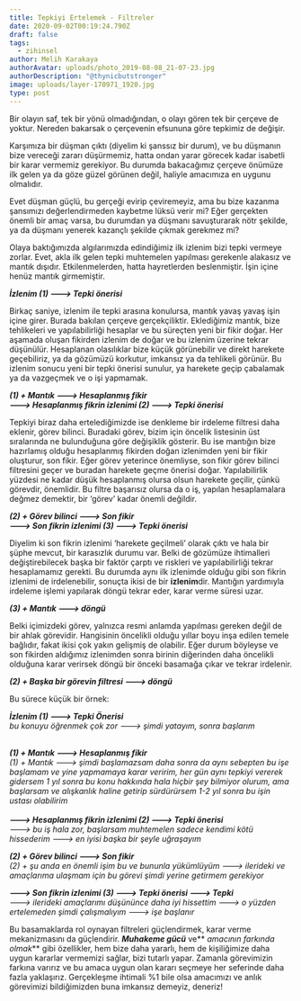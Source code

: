 ```yaml
---
title: Tepkiyi Ertelemek - Filtreler
date: 2020-09-02T00:19:24.790Z
draft: false
tags:
  - zihinsel
author: Melih Karakaya
authorAvatar: uploads/photo_2019-08-08_21-07-23.jpg
authorDescription: "@thynicbutstronger"
image: uploads/layer-170971_1920.jpg
type: post
---
```

Bir olayın saf, tek bir yönü olmadığından, o olayı gören tek bir çerçeve de yoktur. Nereden bakarsak o çerçevenin efsununa göre tepkimiz de değişir.

Karşımıza bir düşman çıktı (diyelim ki şanssız bir durum), ve bu düşmanın bize vereceği zararı düşürmemiz, hatta ondan yarar görecek kadar isabetli bir karar vermemiz gerekiyor. Bu durumda bakacağımız çerçeve önümüze ilk gelen ya da göze güzel görünen değil, haliyle amacımıza en uygunu olmalıdır.

Evet düşman güçlü, bu gerçeği evirip çeviremeyiz, ama bu bize kazanma şansımızı değerlendirmeden kaybetme lüksü verir mi? Eğer gerçekten önemli bir amaç varsa, bu durumdan ya düşmanı savuşturarak nötr şekilde, ya da düşmanı yenerek kazançlı şekilde çıkmak gerekmez mi?

Olaya baktığımızda algılarımızda edindiğimiz ilk izlenim bizi tepki vermeye zorlar. Evet, akla ilk gelen tepki muhtemelen yapılması gerekenle alakasız ve mantık dışıdır. Etkilenmelerden, hatta hayretlerden beslenmiştir. İşin içine henüz mantık girmemiştir.

***İzlenim (1) ---> Tepki önerisi***

Birkaç saniye, izlenim ile tepki arasına konulursa, mantık yavaş yavaş işin içine girer. Burada bakılan çerçeve gerçekçiliktir. Eklediğimiz mantık, bize tehlikeleri ve yapılabilirliği hesaplar ve bu süreçten yeni bir fikir doğar. Her aşamada oluşan fikirden izlenim de doğar ve bu izlenim üzerine tekrar düşünülür. Hesaplanan olasılıklar bize küçük görünebilir ve direkt harekete geçebiliriz, ya da gözümüzü korkutur, imkansız ya da tehlikeli görünür. Bu izlenim sonucu yeni bir tepki önerisi sunulur, ya harekete geçip çabalamak ya da vazgeçmek ve o işi yapmamak.

***(1) + Mantık ---> Hesaplanmış fikir***\
***\---> Hesaplanmış fikrin izlenimi (2) ---> Tepki önerisi***

Tepkiyi biraz daha ertelediğimizde ise denkleme bir irdeleme filtresi daha eklenir, görev bilinci. Buradaki görev, bizim için öncelik listesinin üst sıralarında ne bulunduğuna göre değişiklik gösterir. Bu ise mantığın bize hazırlamış olduğu hesaplanmış fikirden doğan izlenimden yeni bir fikir oluşturur, son fikir. Eğer görev yeterince önemliyse, son fikir görev bilinci filtresini geçer ve buradan harekete geçme önerisi doğar. Yapılabilirlik yüzdesi ne kadar düşük hesaplanmış olursa olsun harekete geçilir, çünkü görevdir, önemlidir. Bu filtre başarısız olursa da o iş, yapılan hesaplamalara değmez demektir, bir ‘görev’ kadar önemli değildir.

***(2) + Görev bilinci ---> Son fikir***\
***\---> Son fikrin izlenimi (3) ---> Tepki önerisi***

Diyelim ki son fikrin izlenimi ‘harekete geçilmeli’ olarak çıktı ve hala bir şüphe mevcut, bir karasızlık durumu var. Belki de gözümüze ihtimalleri değiştirebilecek başka bir faktör çarptı ve riskleri ve yapılabilirliği tekrar hesaplamamız gerekti. Bu durumda aynı ilk izlenimde olduğu gibi son fikrin izlenimi de irdelenebilir, sonuçta ikisi de bir **izlenim**dir. Mantığın yardımıyla irdeleme işlemi yapılarak döngü tekrar eder, karar verme süresi uzar. 

***(3) + Mantık ---> döngü***

Belki içimizdeki görev, yalnızca resmi anlamda yapılması gereken değil de bir ahlak görevidir. Hangisinin öncelikli olduğu yıllar boyu inşa edilen temele bağlıdır, fakat ikisi çok yakın gelişmiş de olabilir. Eğer durum böyleyse ve son fikirden aldığımız izlenimden sonra birinin diğerinden daha öncelikli olduğuna karar verirsek döngü bir önceki basamağa çıkar ve tekrar irdelenir.

***(2) + Başka bir görevin filtresi ---> döngü***

Bu sürece küçük bir örnek:

***İzlenim (1) ---> Tepki Önerisi***\
*bu konuyu öğrenmek çok zor ---> şimdi yatayım, sonra başlarım*

\
***(1) + Mantık ---> Hesaplanmış fikir***\
*(1) + Mantık ---> şimdi başlamazsam daha sonra da aynı sebepten bu işe başlamam ve yine yapmamaya karar veririm, her gün aynı tepkiyi vererek gidersem 1 yıl sonra bu konu hakkında hala hiçbir şey bilmiyor olurum, ama başlarsam ve alışkanlık haline getirip sürdürürsem 1-2 yıl sonra bu işin ustası olabilirim*\
\
***\---> Hesaplanmış fikrin izlenimi (2) ---> Tepki önerisi***\
*\---> bu iş hala zor, başlarsam muhtemelen sadece kendimi kötü hissederim ---> en iyisi başka bir şeyle uğraşayım*

***(2) + Görev bilinci ---> Son fikir***\
*(2) + şu anda en önemli işim bu ve bununla yükümlüyüm ---> ilerideki ve amaçlarıma ulaşmam için bu görevi şimdi yerine getirmem gerekiyor*

***\---> Son fikrin izlenimi (3) ---> Tepki önerisi ---> Tepki***\
*\---> ilerideki amaçlarımı düşününce daha iyi hissettim ---> o yüzden ertelemeden şimdi çalışmalıyım ---> işe başlanır*

Bu basamaklarda rol oynayan filtreleri güçlendirmek, karar verme mekanizmasını da güçlendirir. ***Muhakeme gücü*** ve** *amacının farkında olmak*** gibi özellikler, hem bize daha yararlı, hem de kişiliğimize daha uygun kararlar vermemizi sağlar, bizi tutarlı yapar. Zamanla görevimizin farkına varırız ve bu amaca uygun olan kararı seçmeye her seferinde daha fazla yaklaşırız. Gerçekleşme ihtimali %1 bile olsa amacımızı ve anlık görevimizi bildiğimizden buna imkansız demeyiz, deneriz!
